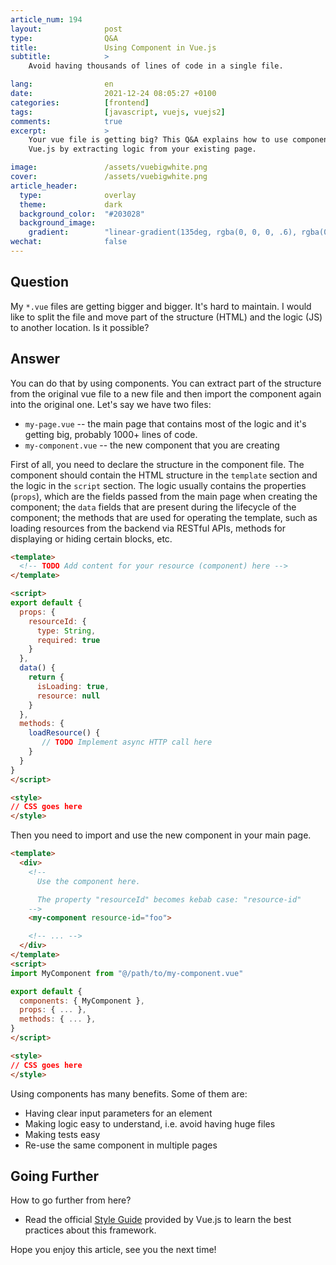 ```yaml
---
article_num: 194
layout:              post
type:                Q&A
title:               Using Component in Vue.js
subtitle:            >
    Avoid having thousands of lines of code in a single file.

lang:                en
date:                2021-12-24 08:05:27 +0100
categories:          [frontend]
tags:                [javascript, vuejs, vuejs2]
comments:            true
excerpt:             >
    Your vue file is getting big? This Q&A explains how to use component in
    Vue.js by extracting logic from your existing page.

image:               /assets/vuebigwhite.png
cover:               /assets/vuebigwhite.png
article_header:
  type:              overlay
  theme:             dark
  background_color:  "#203028"
  background_image:
    gradient:        "linear-gradient(135deg, rgba(0, 0, 0, .6), rgba(0, 0, 0, .4))"
wechat:              false
---
```


## Question

My `*.vue` files are getting bigger and bigger. It's hard to maintain. I would
like to split the file and move part of the structure (HTML) and the logic
(JS) to another location. Is it possible?

## Answer

You can do that by using components. You can extract part of the structure from
the original vue file to a new file and then import the component again into
the original one. Let's say we have two files:

* `my-page.vue` -- the main page that contains most of the logic and
  it's getting big, probably 1000+ lines of code.
* `my-component.vue` -- the new component that you are creating

First of all, you need to declare the structure in the component file. The
component should contain the HTML structure in the `template` section and the
logic in the `script` section. The logic usually contains the properties
(`props`), which are the fields passed from the main page when creating the
component; the `data` fields that are present during the lifecycle of the
component; the methods that are used for operating the template, such as loading
resources from the backend via RESTful APIs, methods for displaying or hiding
certain blocks, etc.

```html
<template>
  <!-- TODO Add content for your resource (component) here -->
</template>

<script>
export default {
  props: {
    resourceId: {
      type: String,
      required: true
    }
  },
  data() {
    return {
      isLoading: true,
      resource: null
    }
  },
  methods: {
    loadResource() {
       // TODO Implement async HTTP call here
    }
  }
}
</script>

<style>
// CSS goes here
</style>
```

Then you need to import and use the new component in your main page.

```html
<template>
  <div>
    <!--
      Use the component here.

      The property "resourceId" becomes kebab case: "resource-id"
    -->
    <my-component resource-id="foo">

    <!-- ... -->
  </div>
</template>
<script>
import MyComponent from "@/path/to/my-component.vue"

export default {
  components: { MyComponent },
  props: { ... },
  methods: { ... },
}
</script>

<style>
// CSS goes here
</style>
```

Using components has many benefits. Some of them are:

* Having clear input parameters for an element
* Making logic easy to understand, i.e. avoid having huge files
* Making tests easy
* Re-use the same component in multiple pages

## Going Further

How to go further from here?

- Read the official [Style Guide](https://vuejs.org/v2/style-guide/) provided by
  Vue.js to learn the best practices about this framework.

Hope you enjoy this article, see you the next time!
